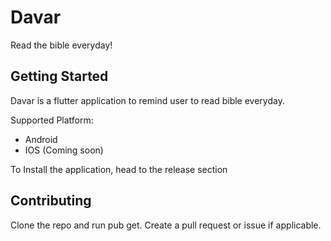 # Davar
Read the bible everyday!

## Getting Started

Davar is a flutter application to remind user to read bible everyday.

Supported Platform:
- Android
- IOS (Coming soon)

To Install the application, head to the release section

## Contributing

Clone the repo and run pub get.
Create a pull request or issue if applicable.
